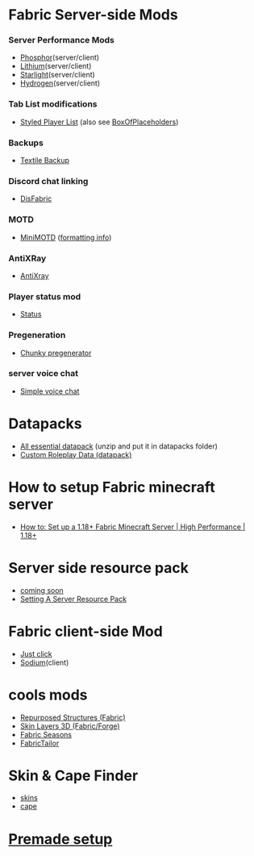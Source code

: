 # Fabric Server-side Mods

### Server Performance Mods
- [Phosphor](https://modrinth.com/mod/phosphor)(server/client)
- [Lithium](https://modrinth.com/mod/lithium)(server/client)
- [Starlight](https://modrinth.com/mod/starlight)(server/client)
- [Hydrogen](https://modrinth.com/mod/hydrogen)(server/client)

### Tab List modifications
- [Styled Player List](https://modrinth.com/mod/styledplayerlist) (also see [BoxOfPlaceholders](https://modrinth.com/mod/BoxOfPlaceholders))

### Backups
- [Textile Backup](https://www.curseforge.com/minecraft/mc-mods/textile-backup)

### Discord chat linking
- [DisFabric](https://www.curseforge.com/minecraft/mc-mods/disfabric)

### MOTD
- [MiniMOTD](https://www.curseforge.com/minecraft/mc-mods/minimotd-fabric) ([formatting info](https://docs.adventure.kyori.net/minimessage#format))

### AntiXRay
- [AntiXray](https://modrinth.com/mod/anti-xray)

### Player status mod
- [Status](https://github.com/henkelmax/status)

### Pregeneration
- [Chunky pregenerator](https://www.curseforge.com/minecraft/mc-mods/chunky-pregenerator)

### server voice chat
- [Simple voice chat](https://www.curseforge.com/minecraft/mc-mods/simple-voice-chat)


# Datapacks
- [All essential datapack](https://www.dropbox.com/s/8rb6qndm4angydl/VanillaTweaks_d132264_UNZIP_ME.zip?dl=0) (unzip and put it in datapacks folder)
- [Custom Roleplay Data (datapack)](https://www.curseforge.com/minecraft/customization/custom-roleplay-data-datapack)


# How to setup Fabric minecraft server
- [How to: Set up a 1.18+ Fabric Minecraft Server | High Performance | 1.18+](https://youtu.be/aZO7EThVrhs)


# Server side resource pack
- [coming soon]()
- [Setting A Server Resource Pack](https://youtu.be/_kpq7R2ur7o)


# Fabric client-side Mod
- [Just click](https://www.curseforge.com/minecraft/modpacks/boosted-fps/files)
- [Sodium](https://modrinth.com/mod/sodium)(client)


# cools mods
- [Repurposed Structures (Fabric)](https://www.curseforge.com/minecraft/mc-mods/repurposed-structures-fabric)
- [Skin Layers 3D (Fabric/Forge)](https://www.curseforge.com/minecraft/mc-mods/skin-layers-3d)
- [Fabric Seasons](https://www.curseforge.com/minecraft/mc-mods/fabric-seasons)
- [FabricTailor](https://modrinth.com/mod/FabricTailor)


# Skin & Cape Finder
- [skins](https://www.minecraftskins.com/)
- [cape](https://minecraftcapes.net/gallery)


# [Premade setup](https://www.dropbox.com/s/gz5k9fappxch6yr/server.zip?dl=0)
